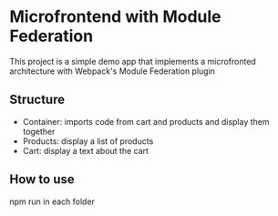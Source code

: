 # Microfrontend with Module Federation

This project is a simple demo app that implements a microfronted architecture with Webpack's Module Federation plugin

## Structure

- Container: imports code from cart and products and display them together
- Products: display a list of products
- Cart: display a text about the cart

## How to use

npm run in each folder
